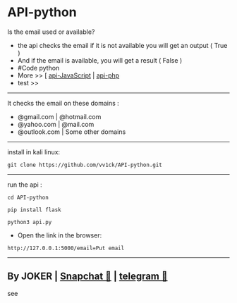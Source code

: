 # API-python
Is the email used or available?
- the api checks the email if it is not available you will get an output ( True )
- And if the email is available, you will get a result ( False )
- #Code python 
- More >> [ <a class="" href="#">api-JavaScript</a> | <a class="" href="#">api-php</a>
- test >> 
-----------------
It checks the email on these domains :
- @gmail.com | @hotmail.com
- @yahoo.com | @mail.com
- @outlook.com | Some other domains
-----------------
install in kali linux:
<!--START_SECTION:waka-->
```
git clone https://github.com/vv1ck/API-python.git
```
<!--END_SECTION:waka-->
------------------
run the api :
<!--START_SECTION:waka-->
```
cd API-python
```
<!--END_SECTION:waka-->
<!--START_SECTION:waka-->
```
pip install flask
```
<!--END_SECTION:waka-->
<!--START_SECTION:waka-->
```
python3 api.py
```
<!--END_SECTION:waka-->
- Open the link in the browser:
<!--START_SECTION:waka-->
```
http://127.0.0.1:5000/email=Put email
```
<!--END_SECTION:waka-->
--------------------
By JOKER | <a class="" href="https://www.snapchat.com/add/jokermr5oos4800?">Snapchat 👻</a> | <a class="" href="http://t.me/vv1ck">telegram 🔷</a>
-
see
